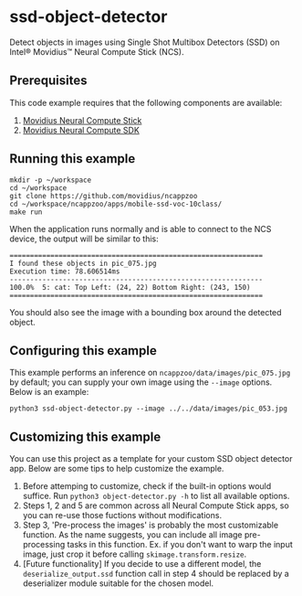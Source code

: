 # ssd-object-detector

Detect objects in images using Single Shot Multibox Detectors (SSD) on Intel® Movidius™ Neural Compute Stick (NCS).

## Prerequisites

This code example requires that the following components are available:
1. <a href="https://developer.movidius.com/buy" target="_blank">Movidius Neural Compute Stick</a>
2. <a href="https://developer.movidius.com/start" target="_blank">Movidius Neural Compute SDK</a>

## Running this example

~~~
mkdir -p ~/workspace
cd ~/workspace
git clone https://github.com/movidius/ncappzoo
cd ~/workspace/ncappzoo/apps/mobile-ssd-voc-10class/
make run
~~~
 
When the application runs normally and is able to connect to the NCS device, the output will be similar to this:

~~~
==============================================================
I found these objects in pic_075.jpg
Execution time: 78.606514ms
--------------------------------------------------------------
100.0%	5: cat: Top Left: (24, 22) Bottom Right: (243, 150)
==============================================================
~~~

You should also see the image with a bounding box around the detected object.

## Configuring this example

This example performs an inference on `ncappzoo/data/images/pic_075.jpg` by default; you can supply your own image using the `--image` options. Below is an example:

~~~
python3 ssd-object-detector.py --image ../../data/images/pic_053.jpg
~~~

## Customizing this example

You can use this project as a template for your custom SSD object detector app. Below are some tips to help customize the example.

1. Before attemping to customize, check if the built-in options would suffice. Run `python3 object-detector.py -h` to list all available options.
2. Steps 1, 2 and 5 are common across all Neural Compute Stick apps, so you can re-use those fuctions without modifications.
3. Step 3, 'Pre-process the images' is probably the most customizable function. As the name suggests, you can include all image pre-processing tasks in this function. Ex. if you don't want to warp the input image, just crop it before calling `skimage.transform.resize`.
4. [Future functionality] If you decide to use a different model, the `deserialize_output.ssd` function call in step 4 should be replaced by a deserializer module suitable for the chosen model.
